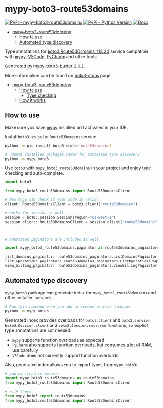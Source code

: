 # mypy-boto3-route53domains

[![PyPI - mypy-boto3-route53domains](https://img.shields.io/pypi/v/mypy-boto3-route53domains.svg?color=blue)](https://pypi.org/project/mypy-boto3-route53domains)
[![PyPI - Python Version](https://img.shields.io/pypi/pyversions/mypy-boto3-route53domains.svg?color=blue)](https://pypi.org/project/mypy-boto3-route53domains)
[![Docs](https://img.shields.io/readthedocs/mypy-boto3-builder.svg?color=blue)](https://mypy-boto3-builder.readthedocs.io/)

- [mypy-boto3-route53domains](#mypy-boto3-route53domains)
  - [How to use](#how-to-use)
  - [Automated type discovery](#automated-type-discovery)


Type annotations for
[boto3.Route53Domains 1.13.24](https://boto3.amazonaws.com/v1/documentation/api/1.13.24/reference/services/route53domains.html#Route53Domains) service
compatible with [mypy](https://github.com/python/mypy), [VSCode](https://code.visualstudio.com/),
[PyCharm](https://www.jetbrains.com/pycharm/) and other tools.

Generated by [mypy-boto3-buider 2.0.2](https://github.com/vemel/mypy_boto3_builder).

More information can be found on [boto3-stubs](https://pypi.org/project/boto3-stubs/) page.

- [mypy-boto3-route53domains](#mypy-boto3-route53domains)
  - [How to use](#how-to-use)
    - [Type checking](#type-checking)
  - [How it works](#how-it-works)

## How to use

Make sure you have [mypy](https://github.com/python/mypy) installed and activated in your IDE.

Install `boto3-stubs` for `Route53Domains` service.

```bash
python -m pip install boto3-stubs[route53domains]

# update installed packages index for automated type discovery
python -m mypy_boto3
```

Use `boto3` with `mypy_boto3_route53domains` in your project and enjoy type checking and auto-complete.

```python
import boto3

from mypy_boto3_route53domains import Route53DomainsClient

# Now mypy can check if your code is valid.
client: Route53DomainsClient = boto3.client("route53domains")

# works for session as well
session = boto3.session.Session(region="us-west-1")
session_client: Route53DomainsClient = session.client("route53domains")



# Annotated paginators are included as well

import mypy_boto3_route53domains.paginator as route53domains_paginators

list_domains_paginator: route53domains_paginators.ListDomainsPaginator = client.get_paginator("list_domains")
list_operations_paginator: route53domains_paginators.ListOperationsPaginator = client.get_paginator("list_operations")
view_billing_paginator: route53domains_paginators.ViewBillingPaginator = client.get_paginator("view_billing")
```

## Automated type discovery

`mypy_boto3` package can generate index for `mypy_boto3_route53domains` and other installed services.

```bash
# Run this command when you add or remove service packages
python -m mypy_boto3
```

Generated index provides overloads for `boto3.client` and `boto3.service`,
`boto3.Session.client` and `boto3.Session.resource` functions,
so explicit type annotations are not needed.

- `mypy` supports function overloads as expected
- `PyCharm` also supports function overloads, but consumes a lot of RAM, use carefully
- `VSCode` does not currently support function overloads

Also, generated index allows you to import types from `mypy_boto3`:

```python
# you can replace imports
import mypy_boto3_route53domains as route53domains
from mypy_boto3_route53domains import Route53DomainsClient

# with these
from mypy_boto3 import route53domains
from mypy_boto3.route53domains import Route53DomainsClient
```